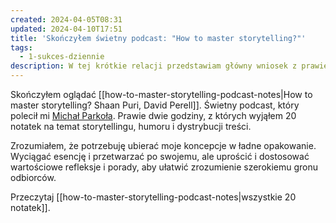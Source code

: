 ```yaml
---
created: 2024-04-05T08:31
updated: 2024-04-10T17:51
title: 'Skończyłem świetny podcast: "How to master storytelling?"'
tags:
  - 1-sukces-dziennie
description: W tej krótkie relacji przedstawiam główny wniosek z prawiedwugodzinnego podcastu "How to master storytelling?"
---
```

Skończyłem oglądać [[how-to-master-storytelling-podcast-notes|How to master storytelling? Shaan Puri, David Perell]]. Świetny podcast, który polecił mi [Michał Parkoła](https://www.linkedin.com/in/michalparkola/). Prawie dwie godziny, z których wyjąłem 20 notatek na temat storytellingu, humoru i dystrybucji treści.

Zrozumiałem, że potrzebuję ubierać moje koncepcje w ładne opakowanie. Wyciągać esencję i przetwarzać po swojemu, ale uprościć i dostosować wartościowe refleksje i porady, aby ułatwić zrozumienie szerokiemu gronu odbiorców.

Przeczytaj [[how-to-master-storytelling-podcast-notes|wszystkie 20 notatek]].